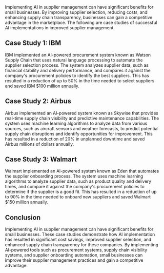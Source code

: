 
Implementing AI in supplier management can have significant benefits for small businesses. By improving supplier selection, reducing costs, and enhancing supply chain transparency, businesses can gain a competitive advantage in the marketplace. The following are case studies of successful AI implementations in improved supplier management.

Case Study 1: IBM
-----------------

IBM implemented an AI-powered procurement system known as Watson Supply Chain that uses natural language processing to automate the supplier selection process. The system analyzes supplier data, such as financial stability and delivery performance, and compares it against the company's procurement policies to identify the best suppliers. This has resulted in a reduction of up to 50% in the time needed to select suppliers and saved IBM $100 million annually.

Case Study 2: Airbus
--------------------

Airbus implemented an AI-powered system known as Skywise that provides real-time supply chain visibility and predictive maintenance capabilities. The system uses machine learning algorithms to analyze data from various sources, such as aircraft sensors and weather forecasts, to predict potential supply chain disruptions and identify opportunities for improvement. This has resulted in a reduction of 20% in unplanned downtime and saved Airbus millions of dollars annually.

Case Study 3: Walmart
---------------------

Walmart implemented an AI-powered system known as Eden that automates the supplier onboarding process. The system uses machine learning algorithms to analyze supplier data, such as product quality and delivery times, and compare it against the company's procurement policies to determine if the supplier is a good fit. This has resulted in a reduction of up to 90% in the time needed to onboard new suppliers and saved Walmart $150 million annually.

Conclusion
----------

Implementing AI in supplier management can have significant benefits for small businesses. These case studies demonstrate how AI implementation has resulted in significant cost savings, improved supplier selection, and enhanced supply chain transparency for these companies. By implementing AI-powered tools such as procurement systems, supply chain visibility systems, and supplier onboarding automation, small businesses can improve their supplier management practices and gain a competitive advantage.
